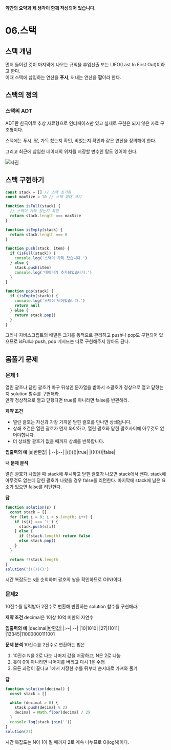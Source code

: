 **약간의 요약과 제 생각이 함께 작성되어 있습니다.**

# 06.스택

## 스택 개념

먼저 들어간 것이 마지막에 나오는 규칙을 후입선출 또는 LIFO(Last In First Out)이라고 한다.  
이때 스택에 삽입하는 연산을 **푸시**, 꺼내는 연산을 **팝**이라 한다.

## 스택의 정의

### 스택의 ADT

ADT란 한국어로 추상 자료형으로 인터페이스만 있고 실제로 구현은 되지 않은 자료 구조형이다.

스택에는 푸시, 팝, 가득 찼는지 확인, 비었는지 확인과 같은 연산을 정의해야 한다.

그리고 최근에 삽입한 데이터의 위치를 저장할 변수인 탑도 있어야 한다.

![사진](https://github.com/user-attachments/assets/dbdd5c84-262b-4dab-8281-041343da6f54)

## 스택 구현하기

```javascript
const stack = [] // 스택 초기화
const maxSize = 10 // 스택 최대 크기

function isFull(stack) {
  // 스택이 가득 찼는지 확인
  return stack.length === maxSize
}

function isEmpty(stack) {
  return stack.length === 0
}

function push(stack, item) {
  if (isFull(stack)) {
    console.log('스택이 가득 찼습니다.')
  } else {
    stack.push(item)
    console.log('데이터가 추가되었습니다.')
  }
}

function pop(stack) {
  if (isEmpty(stack)) {
    console.log('스택이 비어있습니다.')
    return null
  } else {
    return stack.pop()
  }
}
```

그러나 자바스크립트의 배열은 크기를 동적으로 관리하고 push나 pop도 구현되어 있으므로 isFull과 push, pop 메서드는 따로 구현해주지 않아도 된다.

## 몸풀기 문제

### 문제 1

열린 괄호나 닫힌 괄호가 마구 뒤섞인 문자열을 받아서 소괄호가 정상으로 열고 닫혔는지 solution 함수를 구현해라.  
만약 정상적으로 열고 닫혔다면 true를 아니라면 false를 반환해라.

**제약 조건**

- 열린 괄호는 자신과 가장 가까운 닫힌 괄호를 만나면 상쇄됩니다.
- 상쇄 조건은 열린 괄호가 먼저 와야하고, 열린 괄호와 닫힌 괄호사이에 아무것도 없어야합니다.
- 더 상쇄할 괄호가 없을 때까지 상쇄를 반복합니다.

**입출력의 예**
|s|반환값|
|:--|:--|
|(())()|true|
|((())()|false|

**내 문제 분석**

열린 괄호가 나왔을 때 stack에 푸시하고 닫힌 괄호가 나오면 stack에서 뺀다.
stack에 아무것도 없는데 닫힌 괄호가 나왔을 경우 false를 리턴한다.
마지막에 stack에 남은 요소가 있으면 false를 리턴한다.

**답**

```javascript
function solution(s) {
  const stack = []
  for (let i = 0; i < s.length; i++) {
    if (s[i] === '(') {
      stack.push(s[i])
    } else {
      if (!stack.length) return false
      else stack.pop()
    }
  }

  return !!stack.length
}
solution('((())()')
```

시간 복잡도는 s를 순회하며 괄호의 쌍을 확인하므로 O(N)이다.

### 문제2

10진수를 입력받아 2진수로 변환해 반환하는 solution 함수를 구현해라.

**제약 조건**
decimal은 1이상 10억 미만의 자연수

**입출력의 예**
|decimal|반환값|
|:--|:--|
|10|1010|
|27|11011|
|12345|11000000111001

**문제 분석**
10진수를 2진수로 변환하는 법은

1. 10진수 N을 2로 나눈 나머지 값을 저장하고, N은 2로 나눔
2. 몫이 0이 아니라면 나머지를 버리고 다시 1을 수행
3. 모든 과정이 끝나고 1에서 저장한 수를 뒤부터 순서대로 가져와 풀기

**답**

```javascript
function solution(decimal) {
  const stack = []

  while (decimal > 0) {
    stack.push(decimal % 2)
    decimal = Math.floor(decimal / 2)
  }
  console.log(stack.join(''))
}
solution(27)
```

시간 복잡도는 N이 1이 될 때까지 2로 계속 나누므로 O(logN)이다.
